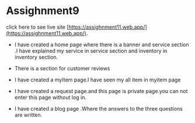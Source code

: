 
# Assighnment9

 click here to see live site  [https://assighnment11.web.app/](https://assighnment11.web.app/).
 




* I have created a home page where there is a banner and service section .I have explained my service in service section and inventory in inventory section.
* There is a section for customer reviews
* I have created a myItem page.I have seen my all item in myitem  page
* I have created a request page.and this page is private page.you can not enter this page without log in.

* I have created a blog page .Where the answers to the three questions are written.
 